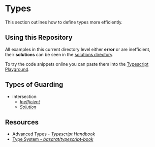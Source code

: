 # Types

This section outlines how to define types more efficiently.

## Using this Repository

All examples in this current directory level either **error** or are inefficient, their **solutions** can be seen in the [solutions directory](./src/types/solutions).

To try the code snippets online you can paste them into the [Typescript Playground](https://www.typescriptlang.org/play).

## Types of Guarding

- intersection
  - [_Inefficient_](./intersection.ts)
  - [_Solution_](./solutions/intersection.ts)

## Resources

- [Advanced Types - _Typescript Handbook_](https://www.typescriptlang.org/docs/handbook/advanced-types.html)
- [Type System - _basarat/typescript-book_](https://basarat.gitbook.io/typescript/type-system)
